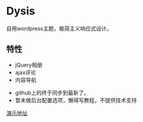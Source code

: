 # Dysis
自用wordpress主题，极简主义响应式设计。


## 特性
- jQuery相册
- ajax评论
- 内容导航

* github上的终于同步到最新了。
* 暂未做后台配置选项，懒得写教程，不提供技术支持

[演示地址][1]

[1]: https://erl.im/
